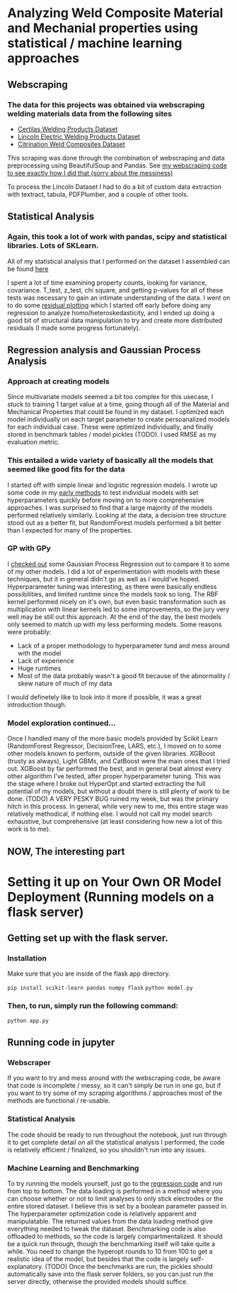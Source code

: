 # Analyzing Weld Composite Material and Mechanial properties using statistical / machine learning approaches

## Webscraping



### The data for this projects was obtained via webscraping welding materials data from the following sites

- [Certilas Welding Products Dataset](https://certilas.nl/en/catalogue)
- [Lincoln Electric Welding Products Dataset](https://www.lincolnelectric.com/en-us/consumables/Pages/consumables.aspx)
- [Citrination Weld Composites Dataset](https://citrination.com/datasets/114194/show_search?searchMatchOption=fuzzyMatch)

This scraping was done through the combination of webscraping and data preprocessing using BeautifulSoup and Pandas. See [my webscraping code to see exactly how I did that (sorry about the messiness)](https://github.com/PrasannS/WeldingAnalysis/blob/master/notebooks/webscraper.ipynb)

To process the Lincoln Dataset I had to do a bit of custom data extraction with textract, tabula, PDFPlumber, and a couple of other tools.

## Statistical Analysis



### Again, this took a lot of work with pandas, scipy and statistical libraries. Lots of SKLearn.

All of my statistical analysis that I performed on the dataset I assembled can be found [here](https://github.com/PrasannS/WeldingAnalysis/blob/master/notebooks/stat_analysis.ipynb)

I spent a lot of time examining property counts, looking for variance, covariance. T_test, z_test, chi square, and getting p-values for all of these tests was necessary to gain an intimate understanding of the data. I went on to do some [residual plotting](https://github.com/PrasannS/WeldingAnalysis/blob/master/notebooks/regression_analysis.ipynb) which I started off early before doing any regression to analyze homo/heteroskedasticity, and I ended up doing a good bit of structural data manipulation to try and create more distributed residuals (I made some progress fortunately). 

## Regression analysis and Gaussian Process Analysis


### Approach at creating models

Since multivariate models seemed a bit too complex for this usecase, I stuck to training 1 target value at a time, going though all of the Material and Mechanical Properties that could be found in my dataset. I optimized each model individually on each target parameter to create persoanalized models for each individual case. These were optimized individually, and finally stored in benchmark tables / model pickles (TODO). I used RMSE as my evaluation metric.  

### This entailed a wide variety of basically all the models that seemed like good fits for the data

I started off with simple linear and logistic regression models. I wrote up some code in my [early methods](https://github.com/PrasannS/WeldingAnalysis/blob/master/notebooks/regression_analysis.ipynb) to test individual models with set hyperparameters quickly before moving on to more comprehensive approaches. I was surprised to find that a large majority of the models performed relatively similarly. Looking at the data, a decision tree structure stood out as a better fit, but RandomForest models performed a bit better than I expected for many of the properties. 

### GP with GPy

I [checked out](https://github.com/PrasannS/WeldingAnalysis/blob/master/notebooks/gaussian_analysis.ipynb) some Gaussian Process Regression out to compare it to some of my other models. I did a lot of experimentation with models with these techniques, but it in general didn't go as well as I would've hoped. Hyperparameter tuning was interesting, as there were basically endless possibilities, and limited runtime since the models took so long. The RBF kernel performed nicely on it's own, but even basic transformation such as multiplication with linear kernels led to some improvements, so the jury very well may be still out this approach. At the end of the day, the best models only seemed to match up with my less performing models. Some reasons were probably: 
- Lack of a proper methodology to hyperparameter tund and mess around with the model
- Lack of experience
- Huge runtimes
- Most of the data probably wasn't a good fit because of the abnormality / skew nature of much of my data

I would definetely like to look into it more if possible, it was a great introduction though. 

### Model exploration continued...

Once I handled many of the more basic models provided by Scikit Learn (RandomForest Regressor, DecisionTree, LARS, etc.), I moved on to some other models known to perform, outside of the given libraries. XGBoost (trusty as always), Light GBMs, and CatBoost were the main ones that I tried out. XGBoost by far performed the best, and in general beat almost every other algorithm I've tested, after proper hyperparameter tuning. This was the stage where I broke out HyperOpt and started extracting the full potential of my models, but without a doubt there is still plenty of work to be done. (TODO) A VERY PESKY BUG ruined my week, but was the primary hitch in this process. In general, while very new to me, this entire stage was relatively methodical, if nothing else. I would not call my model search exhaustive, but comprehensive (at least considering how new a lot of this work is to me).


## NOW, The interesting part

# Setting it up on Your Own OR Model Deployment (Running models on a flask server)

## Getting set up with the flask server. 

### Installation

Make sure that you are inside of the flask app directory. 

`pip install scikit-learn pandas numpy flask`
`python model.py`

### Then, to run, simply run the following command: 

`python app.py`

## Running code in jupyter

### Webscraper

If you want to try and mess around with the webscraping code, be aware that code is incomplete / messy, so it can't simply be run in one go, but if you want to try some of my scraping algorithms / approaches most of the methods are functional / re-usable. 

### Statistical Analysis

The code should be ready to run throughout the notebook, just run through it to get complete detail on all the statistical analysis I performed, the code is relatively efficient / finalized, so you shouldn't run into any issues.

### Machine Learning and Benchmarking

To try running the models yourself, just go to the [regression code](https://github.com/PrasannS/WeldingAnalysis/blob/master/notebooks/regression_analysis.ipynb) and run from top to bottom. The data loading is performed in a method where you can choose whether or not to limit analyses to only stick electrodes or the entire stored dataset. I believe this is set by a boolean parameter passed in. The hyperparameter optimization code is relatively apparent and manipulatable. The returned values from the data loading method give everything needed to tweak the dataset. Benchmarking code is also offloaded to methods, so the code is largely compartmentalized. It should be a quick run through, though the benchmarking itself will take quite a while. You need to change the hyperopt rounds to 10 from 100 to get a realistic idea of the model, but besides that the code is largely self-explanatory. (TODO) Once the benchmarks are run, the pickles should automatically save into the flask server folders, so you can just run the server directly, otherwise the provided models should suffice. 

